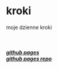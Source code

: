 # kroki
moje dzienne kroki

<br>

##### [github pages](https://kroki.bewuwy.ga) <br> [github pages repo]((https://github.com/bewu-ib/kroki))
